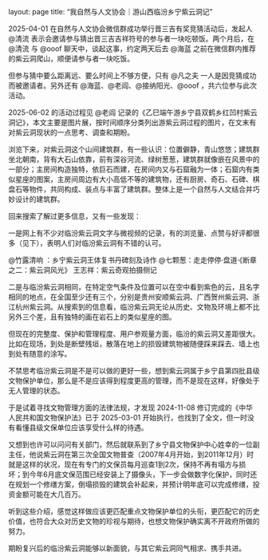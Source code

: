 layout: page
title: “我自然与人文协会｜游山西临汾乡宁紫云洞记”

2025-04-01 在自然与人文协会微信群成功举行晋三吉有奖竞猜活动后，发起人 @清流 表示会邀请参与猜出晋三吉吉祥符号的参与者一块吃顿饭。两个月后，在 @清流 与 @ooof 聊天中，谈起这事，约定两天后去 @海蓝 之前在微信群内推荐的紫云洞爬山，顺便请参与者一块吃饭。

但参与猜中要么距离远、要么时间上不够方便，只有 @凡之夫 一人是因竞猜成功而被邀请者。另外还有 @海蓝、@老阎、@接纳阳光、@ooof ，共六位参与此次活动。

2025-06-02 的活动过程见 @老阎 记录的《乙巳端午游乡宁县双鹤乡红凹村紫云洞记》，本文主要是图片展，按时间顺序分类列出游紫云洞过程的图片，在文末有对紫云洞现状的一点思考、调查和期盼。

浏览下来，对紫云洞这个山间建筑群，有一些认识：位置僻静，青山悠悠；建筑群坐北朝南，背有大石山依靠，前有深谷河流、绿树葱葱，建筑群就像嵌在风景中的一部分；主房间构造独特，依巨石而建，在房间内又与石窟融为一体；石窟内有类似星座的图案，主房间周边有大小高低不等的建筑物，还有厨房、奇石、石碑、棋盘石等物件，共同构成、装点与丰富了建筑群。整体上是一个自然与人文结合并巧妙设计的建筑群。

回来搜索了解过更多信息，又有一些发现：

一是网上有不少对临汾紫云洞文字与微视频的记录，有的浏览量、点赞与好评都很多（见下），表明人们对临汾紫云洞有不错的认可。

@竹露清响 ：乡宁紫云洞王体复书丹碑刻及诗作
@七颗葱：走走停停·盘道·《断章之二：紫云洞风光》
王志祥：紫云奇观拍摄侧记

二是与临汾紫云洞相同，在特定空气条件及位置可以在空中看到紫色的云，且名字相同的地点，在全国至少还有三个，分别是贵州安顺紫云洞、广西贺州紫云洞、浙江杭州紫云洞。从搜索到的信息看，临汾紫云洞无论从历史、文物及环境上都不比另外三个差，且有独特的画在岩石上的类似星座的图。 

但现在的完整度、保护和管理程度、用户参观量方面，临汾的紫云洞又差距很大。比如在现场，到处是断壁残垣，散落在地上的损毁建筑物被随便踩来踩去、墙上也到处有随意的涂写。

不禁思考临汾紫云洞是不是可以做的更好一些，想到紫云洞属于乡宁县第四批县级文物保护单位，那么是不是应该得到程度更高的管理，而不是现在这样，好像处于无人管理的状态。

于是试着寻找文物管理方面的法律法规，才发现 2024-11-08 修订完成的《中华人民共和国文物保护法》已于 2025-03-01 开始执行，也找到了全文，但一时没有看懂县级文保单位应该享受什么样的待遇。

又想到也许可以问问有关部门，然后就联系到了乡宁县文物保护中心姓幸的一位副主任，他说紫云洞在第三次全国文物普查（2007年4月开始，到2011年12月）时就是这样的状况，现在有专门的文保员每月巡查1到2次，保持不再有塌方与损坏；到今年6月底文保范围已经安装上了摄像头，下一步会做数字化保护，同时还在规划一个修缮方案，倒塌损毁的建筑会补起来，并预计明年底可以完成修缮，投资金额可能在大几百万。

听到这些介绍，感觉这样做应该更匹配重点文物保护单位的头衔，更匹配它的历史价值，也符合大众对历史文物的珍视与期待，也想文物保护确实离不开政府所做的努力。

期盼复兴后的临汾紫云洞能够以新面貌，与其它紫云洞同气相求、携手共进。
